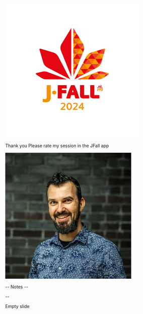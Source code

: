 
<!-- .slide: 
    data-background-image="./pics/jfall/JFall_2024_bg.jpg" 
    style="text-align: left; vertical-align: middle; color: white;" 
     -->

![](./pics/jfall/JFall_2024.png)<!-- .element style="position: fixed; background:none; border:none; box-shadow:none; right: 0px; bottom: 150px; height: 340px;"  -->

<span>Thank you</span><!-- .element style="position: fixed; top: 50; left: -15px; font-size: 80px;" -->
<span>Please rate my session in the JFall app</span><!-- .element style="position: fixed; Top: 150px; left: -15px; font-size: 40px;" -->




![](./pics/brpa.jpg)<!-- .element style="position: fixed; bottom: 150px; left: 60px; height: 300px;"  -->



-- Notes --

--

Empty slide
